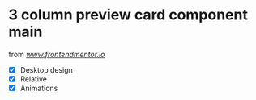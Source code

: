 # 3 column preview card component main

from *www.frontendmentor.io*

- [x] Desktop design
- [x] Relative
- [x] Animations
